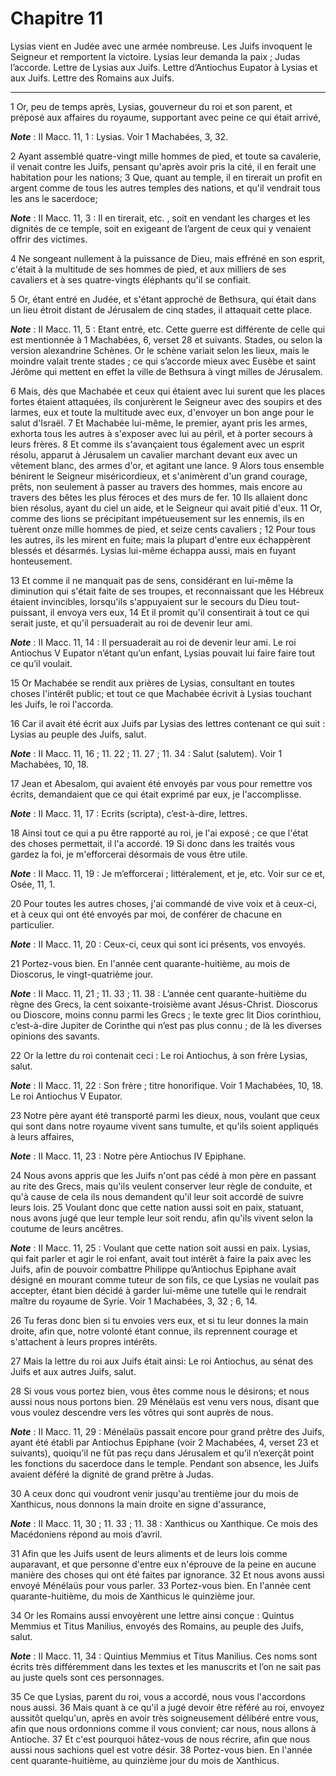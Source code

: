# Chapitre 11

Lysias vient en Judée avec une armée nombreuse.
Les Juifs invoquent le Seigneur et remportent la victoire.
Lysias leur demanda la paix ; Judas l’accorde.
Lettre de Lysias aux Juifs.
Lettre d’Antiochus Eupator à Lysias et aux Juifs.
Lettre des Romains aux Juifs.

***

1 Or, peu de temps après, Lysias, gouverneur du roi et son parent, et préposé aux affaires du royaume, supportant avec peine ce qui était arrivé,

***Note*** :  II Macc. 11, 1 : Lysias. Voir 1 Machabées, 3, 32.

2 Ayant assemblé quatre-vingt mille hommes de pied, et toute sa cavalerie, il venait contre les Juifs, pensant qu'après avoir pris la cité, il en ferait une habitation pour les nations; 3 Que, quant au temple, il en tirerait un profit en argent comme de tous les autres temples des nations, et qu'il vendrait tous les ans le sacerdoce;

***Note*** :  II Macc. 11, 3 : Il en tirerait, etc. , soit en vendant les charges et les dignités de ce temple, soit en exigeant de l’argent de ceux qui y venaient offrir des victimes.

4 Ne songeant nullement à la puissance de Dieu, mais effréné en son esprit, c'était à la multitude de ses hommes de pied, et aux milliers de ses cavaliers et à ses quatre-vingts éléphants qu'il se confiait.


5 Or, étant entré en Judée, et s'étant approché de Bethsura, qui était dans un lieu étroit distant de Jérusalem de cinq stades, il attaquait cette place.

***Note*** :  II Macc. 11, 5 : Etant entré, etc. Cette guerre est différente de celle qui est mentionnée à 1 Machabées, 6, verset 28 et suivants. Stades, ou selon la version alexandrine Schènes. Or le schène variait selon les lieux, mais le moindre valait trente stades ; ce qui s’accorde mieux avec Eusèbe et saint Jérôme qui mettent en effet la ville de Bethsura à vingt milles de Jérusalem.

6 Mais, dès que Machabée et ceux qui étaient avec lui surent que les places fortes étaient attaquées, ils conjurèrent le Seigneur avec des soupirs et des larmes, eux et toute la multitude avec eux, d'envoyer un bon ange pour le salut d'Israël. 7 Et Machabée lui-même, le premier, ayant pris les armes, exhorta tous les autres à s'exposer avec lui au péril, et à porter secours à leurs frères. 8 Et comme ils s'avançaient tous également avec un esprit résolu, apparut à Jérusalem un cavalier marchant devant eux avec un vêtement blanc, des armes d'or, et agitant une lance. 9 Alors tous ensemble bénirent le Seigneur miséricordieux, et s'animèrent d'un grand courage, prêts, non seulement à passer au travers des hommes, mais encore au travers des bêtes les plus féroces et des murs de fer. 10 Ils allaient donc bien résolus, ayant du ciel un aide, et le Seigneur qui avait pitié d'eux. 11 Or, comme des lions se précipitant impétueusement sur les ennemis, ils en tuèrent onze mille hommes de pied, et seize cents cavaliers ; 12
Pour tous les autres, ils les mirent en fuite; mais la plupart d'entre eux échappèrent blessés et désarmés. Lysias lui-même échappa aussi, mais en fuyant honteusement.


13 Et comme il ne manquait pas de sens, considérant en lui-même la diminution qui s'était faite de ses troupes, et reconnaissant que les Hébreux étaient invincibles, lorsqu'ils s'appuyaient sur le secours du Dieu tout-puissant, il envoya vers eux, 14 Et il promit qu'il consentirait à tout ce qui serait juste, et qu'il persuaderait au roi de devenir leur ami.

***Note*** :  II Macc. 11, 14 : Il persuaderait au roi de devenir leur ami. Le roi Antiochus V Eupator n’étant qu’un enfant, Lysias pouvait lui faire faire tout ce qu’il voulait.

15 Or Machabée se rendit aux prières de Lysias, consultant en toutes choses l'intérêt public; et tout ce que Machabée écrivit à Lysias touchant les Juifs, le roi l'accorda.


16 Car il avait été écrit aux Juifs par Lysias des lettres contenant ce qui suit :
Lysias au peuple des Juifs, salut.

***Note*** :  II Macc. 11, 16 ; 11. 22 ; 11. 27 ; 11. 34 : Salut (salutem). Voir 1 Machabées, 10, 18.


17 Jean et Abesalom, qui avaient été envoyés par vous pour remettre vos écrits, demandaient que ce qui était exprimé par eux, je l'accomplisse.

***Note*** :  II Macc. 11, 17 : Ecrits (scripta), c’est-à-dire, lettres.

18 Ainsi tout ce qui a pu être rapporté au roi, je l'ai exposé ; ce que l'état des choses permettait, il l'a accordé. 19 Si donc dans les traités vous gardez la foi, je m'efforcerai désormais de vous être utile.

***Note*** :  II Macc. 11, 19 : Je m’efforcerai ; littéralement, et je, etc. Voir sur ce et, Osée, 11, 1.

20 Pour toutes les autres choses, j'ai commandé de vive voix et à ceux-ci, et à ceux qui ont été envoyés par moi, de conférer de chacune en particulier.

***Note*** :  II Macc. 11, 20 : Ceux-ci, ceux qui sont ici présents, vos envoyés.

21 Portez-vous bien. En l'année cent quarante-huitième, au mois de Dioscorus, le vingt-quatrième jour.

***Note*** :  II Macc. 11, 21 ; 11. 33 ; 11. 38 : L’année cent quarante-huitième du règne des Grecs, la cent soixante-troisième avant Jésus-Christ. Dioscorus ou Dioscore, moins connu parmi les Grecs ; le texte grec lit Dios corinthiou, c’est-à-dire Jupiter de Corinthe qui n’est pas plus connu ; de là les diverses opinions des savants.


22 Or la lettre du roi contenait ceci : Le roi Antiochus, à son frère Lysias, salut.

***Note*** :  II Macc. 11, 22 : Son frère ; titre honorifique. Voir 1 Machabées, 10, 18. Le roi Antiochus V Eupator.


23 Notre père ayant été transporté parmi les dieux, nous, voulant que ceux qui sont dans notre royaume vivent sans tumulte, et qu'ils soient appliqués à leurs affaires,

***Note*** :  II Macc. 11, 23 : Notre père Antiochus IV Epiphane.

24 Nous avons appris que les Juifs n'ont pas cédé à mon père en passant au rite des Grecs, mais qu'ils veulent conserver leur règle de conduite, et qu'à cause de cela ils nous demandent qu'il leur soit accordé de suivre leurs lois. 25 Voulant donc que cette nation aussi soit en paix, statuant, nous avons jugé que leur temple leur soit rendu, afin qu'ils vivent selon la coutume de leurs ancêtres.

***Note*** :  II Macc. 11, 25 : Voulant que cette nation soit aussi en paix. Lysias, qui fait parler et agir le roi enfant, avait tout intérêt à faire la paix avec les Juifs, afin de pouvoir combattre Philippe qu’Antiochus Epiphane avait désigné en mourant comme tuteur de son fils, ce que Lysias ne voulait pas accepter, étant bien décidé à garder lui-même une tutelle qui le rendrait maître du royaume de Syrie. Voir 1 Machabées, 3, 32 ; 6, 14.

26 Tu feras donc bien si tu envoies vers eux, et si tu leur donnes la main droite, afin que, notre volonté étant connue, ils reprennent courage et s'attachent à leurs propres intérêts.


27 Mais la lettre du roi aux Juifs était ainsi:
Le roi Antiochus, au sénat des Juifs et aux autres Juifs, salut.


28 Si vous vous portez bien, vous êtes comme nous le désirons; et nous aussi nous nous portons bien. 29 Ménélaüs est venu vers nous, disant que vous voulez descendre vers les vôtres qui sont auprès de nous.

***Note*** :  II Macc. 11, 29 : Ménélaüs passait encore pour grand prêtre des Juifs, ayant été établi par Antiochus Epiphane (voir 2 Machabées, 4, verset 23 et suivants), quoiqu’il ne fût pas reçu dans Jérusalem et qu’il n’exerçât point les fonctions du sacerdoce dans le temple. Pendant son absence, les Juifs avaient déféré la dignité de grand prêtre à Judas.

30 A ceux donc qui voudront venir jusqu'au trentième jour du mois de Xanthicus, nous donnons la main droite en signe d'assurance,

***Note*** :  II Macc. 11, 30 ; 11. 33 ; 11. 38 : Xanthicus ou Xanthique. Ce mois des Macédoniens répond au mois d’avril.

31 Afin que les Juifs usent de leurs aliments et de leurs lois comme auparavant, et que personne d'entre eux n'éprouve de la peine en aucune manière des choses qui ont été faites par ignorance. 32 Et nous avons aussi envoyé Ménélaüs pour vous parler. 33 Portez-vous bien. En l'année cent quarante-huitième, du mois de Xanthicus le quinzième jour.


34 Or les Romains aussi envoyèrent une lettre ainsi conçue :
Quintus Memmius et Titus Manilius, envoyés des Romains, au peuple des Juifs, salut.

***Note*** :  II Macc. 11, 34 : Quintius Memmius et Titus Manilius. Ces noms sont écrits très différemment dans les textes et les manuscrits et l’on ne sait pas au juste quels sont ces personnages.


35 Ce que Lysias, parent du roi, vous a accordé, nous vous l'accordons nous aussi. 36 Mais quant à ce qu'il a jugé devoir être référé au roi, envoyez aussitôt quelqu'un, après en avoir très soigneusement délibéré entre vous, afin que nous ordonnions comme il vous convient; car nous, nous allons à Antioche. 37 Et c'est pourquoi hâtez-vous de nous récrire, afin que nous aussi nous sachions quel est votre désir. 38 Portez-vous bien. En l'année cent quarante-huitième, au quinzième jour du mois de Xanthicus.


